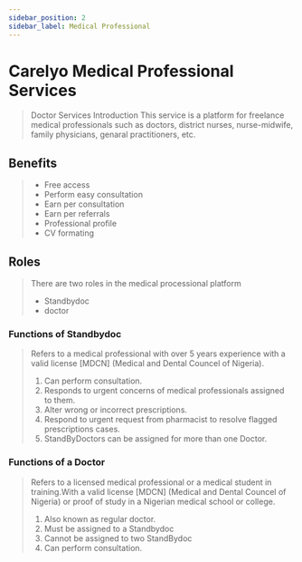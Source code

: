 ```yaml
---
sidebar_position: 2
sidebar_label: Medical Professional
---
```


# Carelyo Medical Professional Services

> Doctor Services Introduction
> This service is a platform for freelance medical professionals such as doctors, district nurses, nurse-midwife, family physicians, genaral practitioners, etc.

## Benefits
> * Free access
> * Perform easy consultation 
> * Earn per consultation
> * Earn per referrals
> * Professional profile
> * CV formating

## Roles
> There are two roles in the medical processional platform
> * Standbydoc
> * doctor 

### Functions of Standbydoc
> Refers to a medical professional with over 5 years experience with a valid license [MDCN] (Medical and Dental Councel of Nigeria).
>
> 1. Can perform consultation.
> 2. Responds to urgent concerns of medical professionals assigned to them.
> 3. Alter wrong or incorrect prescriptions.
> 4. Respond to urgent request from pharmacist to resolve flagged prescriptions cases.
> 5. StandByDoctors can be assigned for more than one Doctor.

### Functions of a Doctor 
> Refers to a licensed medical professional or a medical student in training.With a valid license [MDCN] (Medical and Dental Councel of Nigeria) or proof of study in a Nigerian medical school or college.
> 
> 1. Also known as regular doctor.
> 2. Must be assigned to a Standbydoc
> 3. Cannot be assigned to two StandBydoc
> 4. Can perform consultation.
> 

